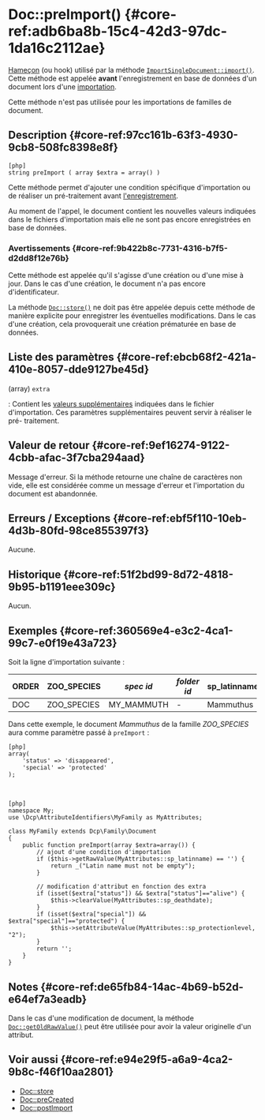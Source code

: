 # Doc::preImport() {#core-ref:adb6ba8b-15c4-42d3-97dc-1da16c2112ae}

<div class="short-description" markdown="1">  

[Hameçon][hook] (ou hook) utilisé par la méthode
[`ImportSingleDocument::import()`][apiimportsingledoc]. Cette méthode est
appelée **avant** l'enregistrement en base de données d'un document lors d'une
[importation][importdoc].

Cette méthode n'est pas utilisée pour les importations de familles de document.

</div>

## Description {#core-ref:97cc161b-63f3-4930-9cb8-508fc8398e8f}

    [php]
    string preImport ( array $extra = array() )

Cette méthode permet d'ajouter une condition spécifique d'importation ou de
réaliser un pré-traitement avant [l'enregistrement][importhooks].

Au moment de l'appel, le document contient les nouvelles valeurs indiquées dans
le fichiers d'importation mais elle ne sont pas encore enregistrées en base de
données.


### Avertissements {#core-ref:9b422b8c-7731-4316-b7f5-d2dd8f12e76b}

Cette méthode est appelée qu'il s'agisse d'une création ou d'une mise à jour.
Dans le cas d'une création, le document n'a pas encore d'identificateur. 

La méthode [`Doc::store()`][docstore] ne doit pas être appelée depuis cette
méthode de manière explicite pour enregistrer les éventuelles modifications.
Dans le cas d'une création, cela provoquerait une création prématurée en base de
données.

## Liste des paramètres {#core-ref:ebcb68f2-421a-410e-8057-dde9127be45d}

(array) `extra`

:   Contient les [valeurs supplémentaires][extra] indiquées dans le fichier
    d'importation. Ces paramètres supplémentaires peuvent servir à réaliser le pré-
    traitement.

## Valeur de retour {#core-ref:9ef16274-9122-4cbb-afac-3f7cba294aad}

Message d'erreur. Si la méthode retourne une chaîne de caractères non vide, elle
est considérée comme un message d'erreur et l'importation du document est
abandonnée.

## Erreurs / Exceptions {#core-ref:ebf5f110-10eb-4d3b-80fd-98ce855397f3}

Aucune.

## Historique {#core-ref:51f2bd99-8d72-4818-9b95-b1191eee309c}

Aucun.

## Exemples {#core-ref:360569e4-e3c2-4ca1-99c7-e0f19e43a723}

Soit la ligne d'importation suivante :

| ORDER | ZOO_SPECIES | *spec id*  | *folder id* | sp_latinname | extra:status | extra:special |
| ----- | ----------- | ---------- | ----------- | ------------ | ------------ | ------------- |
| DOC   | ZOO_SPECIES | MY_MAMMUTH | -           | Mammuthus    | disappeared  | protected     |

Dans cette exemple, le document *Mammuthus* de la famille *ZOO_SPECIES* aura
comme paramètre passé à `preImport`   : 

    [php]
    array(
        'status' => 'disappeared',
        'special' => 'protected'
    );

&nbsp;

    [php]
    namespace My;
    use \Dcp\AttributeIdentifiers\MyFamily as MyAttributes;
    
    class MyFamily extends Dcp\Family\Document
    {
        public function preImport(array $extra=array()) {
            // ajout d'une condition d'importation
            if ($this->getRawValue(MyAttributes::sp_latinname) == '') {
                return _("Latin name must not be empty");
            }
            
            // modification d'attribut en fonction des extra
            if (isset($extra["status"]) && $extra["status"]=="alive") {
                $this->clearValue(MyAttributes::sp_deathdate);
            }
            if (isset($extra["special"]) && $extra["special"]=="protected") {
                $this->setAttributeValue(MyAttributes::sp_protectionlevel, "2");
            }
            return '';
        }
    }

## Notes {#core-ref:de65fb84-14ac-4b69-b52d-e64ef7a3eadb}

Dans le cas d'une modification de document, la méthode
[`Doc::getOldRawValue()`][oldvalue] peut être utilisée pour avoir la valeur
originelle d'un attribut.



## Voir aussi {#core-ref:e94e29f5-a6a9-4ca2-9b8c-f46f10aa2801}

*   [Doc::store][docstore]
*   [Doc::preCreated][docprecreated]
*   [Doc::postImport][docpostimport]

<!-- links -->
[docstore]:         #core-ref:b8540d13-ece6-4e9e-9b72-6a56bca9da12
[docpostcreated]:   #core-ref:b8f80e6b-a374-4bf4-bc76-47290cd69c45 "Hameçon Doc::postCreated()"
[docpoststore]:     #core-ref:99520a31-0aef-4bc6-b20a-114737059d17 "Hameçon Doc::postStore()"
[docprestore]:      #core-ref:3517da95-82fe-4adb-8bc4-ef49ca55edb0 "Hameçon Doc::preStore()"
[docprecreated]:    #core-ref:e85aa9d4-5e62-4a60-9d1c-f60433301747 "Hameçon Doc::preCreated()"
[docprerefresh]:    #core-ref:580d6be1-6b6a-439b-abd7-34b26cfaf2e5 "Hameçon Doc::preRefresh()"
[docpostrefresh]:   #core-ref:9352c534-3691-41e3-b293-599db8e9a4fd "Hameçon Doc::postRefresh()"
[docpreimport]:     #core-ref:adb6ba8b-15c4-42d3-97dc-1da16c2112ae "Hameçon Doc::preImport()"
[docpostimport]:    #core-ref:9de7e922-150a-416b-b846-b6e195bf0921 "Hameçon Doc::postImport()"
[apiimportsingledoc]: http://docs.anakeen.com/dynacase/3.2/dynacase-core-api-reference/classimport_single_document.html#a89aa7a25729be327254e34bc541dad03 "Api importSingleDocument::import()"
[importdoc]:          #core-ref:2fb3284a-2424-44b2-93ae-41dc3969e093
[importhooks]:        #core-ref:d3b06745-35c5-447c-9b88-01181736c21e
[extra]:              #core-ref:15088f40-de05-4600-86bb-82422af01dce
[oldvalue]:           #core-ref:dccf7c64-8f4f-4c4a-8d0d-79b21b924848
[hook]:             http://fr.wikipedia.org/wiki/Hook_(informatique) "Définition de Hook sur wikipedia"